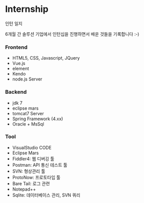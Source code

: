 # Internship
인턴 일지

6개월 간 솔루션 기업에서 인턴십을 진행하면서
배운 것들을 기록합니다 :-)

### Frontend

* HTML5, CSS, Javascript, JQuery
* Vue.js
* element
* Kendo
* node.js Server

### Backend

* jdk 7
* eclipse mars
* tomcat7 Server
* Spring Framework (4.xx)
* Oracle + MsSql



### Tool

- VisualStudio CODE
- Eclipse Mars
- Fiddler4: 웹 디버깅 툴
- Postman: API 통신 테스트 툴
- SVN: 형상관리 툴
- ProtoNow: 프로토타입 툴
- Bare Tail: 로그 관련
- Notepad++
- Sqlite: 데이터베이스 관리, SVN 쿼리
